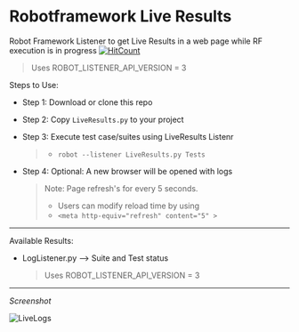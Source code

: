 # Robotframework Live Results
Robot Framework Listener to get Live Results in a web page while RF execution is in progress
[![HitCount](http://hits.dwyl.com/franky1964/RF-LiveResults.svg)](http://hits.dwyl.com/franky1964/RF-LiveResults)

> Uses ROBOT_LISTENER_API_VERSION = 3
    
Steps to Use:

 - Step 1: Download or clone this repo
 
 - Step 2: Copy `LiveResults.py` to your project

 - Step 3: Execute test case/suites using LiveResults Listenr
   > - `robot --listener LiveResults.py Tests` 

 - Step 4: Optional: A new browser will be opened with logs
   > Note: Page refresh's for every 5 seconds.
   > - Users can modify reload time by using
   > - `<meta http-equiv="refresh" content="5" >`

---

Available Results:

 - LogListener.py --> Suite and Test status
    > Uses ROBOT_LISTENER_API_VERSION = 3

---

*Screenshot*

<img src="/LiveLogs.jpg" alt="LiveLogs">
